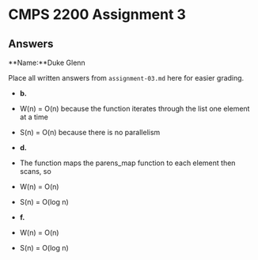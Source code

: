 # CMPS 2200 Assignment 3
## Answers

**Name:**Duke Glenn


Place all written answers from `assignment-03.md` here for easier grading.






- **b.**
- W(n) = O(n) because the function iterates through the list one element at a time
- S(n) = O(n) because there is no parallelism



- **d.**
- The function maps the parens_map function to each element then scans, so
- W(n) = O(n)
- S(n) = O(log n)




- **f.**
- W(n) = O(n)
- S(n) = O(log n)
